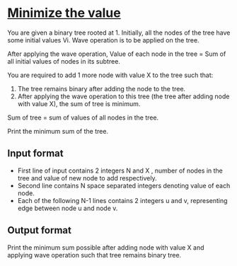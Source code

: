 # [Minimize the value][link]

You are given a binary tree rooted at 1. Initially, all the nodes of the tree have some initial values Vi. Wave operation is to be applied on the tree.

After applying the wave operation,
Value of each node in the tree = Sum of all initial values of nodes in its subtree.

You are required to add 1 more node with value X to the tree such that:

1. The tree remains binary after adding the node to the tree.
2. After applying the wave operation to this tree (the tree after adding node with value X), the sum of tree is minimum.

Sum of tree = sum of values of all nodes in the tree.

Print the minimum sum of the tree.

## Input format

- First line of input contains 2 integers N and X , number of nodes in the tree and value of new node to add respectively.
- Second line contains N space separated integers denoting value of each node.
- Each of the following N-1 lines contains 2 integers u and v, representing edge between node u and node v.

## Output format

Print the minimum sum possible after adding node with value X and applying wave operation such that tree remains binary tree.

[link]: https://www.hackerearth.com/practice/algorithms/graphs/depth-first-search/practice-problems/algorithm/minimize-the-magic-05a3986c/
